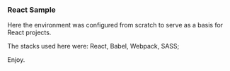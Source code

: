 ### React Sample

Here the environment was configured from scratch to serve as a basis for React projects.

The stacks used here were: React, Babel, Webpack, SASS;

Enjoy.
